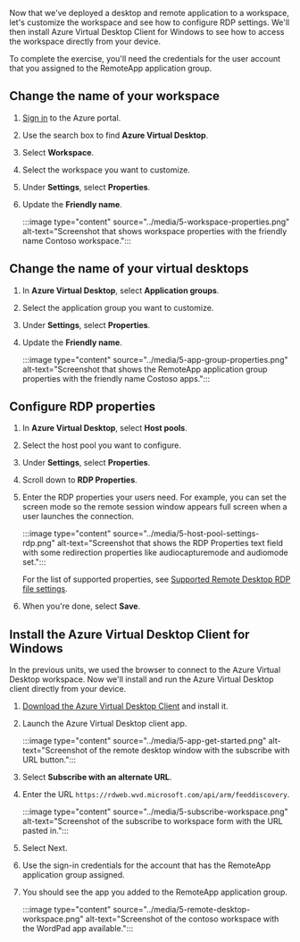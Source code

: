 Now that we've deployed a desktop and remote application to a workspace, let's customize the workspace and see how to configure RDP settings. We'll then install Azure Virtual Desktop Client for Windows to see how to access the workspace directly from your device.

To complete the exercise, you'll need the credentials for the user account that you assigned to the RemoteApp application group.

## Change the name of your workspace

1. [Sign in](https://portal.azure.com/learn.docs.microsoft.com?azure-portal=true) to the Azure portal.
1. Use the search box to find **Azure Virtual Desktop**.
1. Select **Workspace**.
1. Select the workspace you want to customize.
1. Under **Settings**, select **Properties**.
1. Update the **Friendly name**.

   :::image type="content" source="../media/5-workspace-properties.png" alt-text="Screenshot that shows workspace properties with the friendly name Contoso workspace.":::

## Change the name of your virtual desktops

1. In **Azure Virtual Desktop**, select **Application groups**.
1. Select the application group you want to customize.
1. Under **Settings**, select **Properties**.
1. Update the **Friendly name**.

   :::image type="content" source="../media/5-app-group-properties.png" alt-text="Screenshot that shows the RemoteApp application group properties with the friendly name Costoso apps.":::

## Configure RDP properties 

1. In **Azure Virtual Desktop**, select **Host pools**.
1. Select the host pool you want to configure.
1. Under **Settings**, select **Properties**.
1. Scroll down to **RDP Properties**.
1. Enter the RDP properties your users need. For example, you can set the screen mode so the remote session window appears full screen when a user launches the connection.

   :::image type="content" source="../media/5-host-pool-settings-rdp.png" alt-text="Screenshot that shows the RDP Properties text field with some redirection properties like audiocapturemode and audiomode set.":::

   For the list of supported properties, see [Supported Remote Desktop RDP file settings](/windows-server/remote/remote-desktop-services/clients/rdp-files?context=/azure/virtual-desktop/context/context).
1. When you're done, select **Save**.

## Install the Azure Virtual Desktop Client for Windows

In the previous units, we used the browser to connect to the Azure Virtual Desktop workspace. Now we'll install and run the Azure Virtual Desktop client directly from your device.

1. [Download the Azure Virtual Desktop Client](https://aka.ms/wvd/clients/windows) and install it.
1. Launch the Azure Virtual Desktop client  app.

   :::image type="content" source="../media/5-app-get-started.png" alt-text="Screenshot of the remote desktop window with the subscribe with URL button.":::

1. Select **Subscribe with an alternate URL**.
1. Enter the URL `https://rdweb.wvd.microsoft.com/api/arm/feeddiscovery`.

    :::image type="content" source="../media/5-subscribe-workspace.png" alt-text="Screenshot of the subscribe to workspace form with the URL pasted in.":::
1. Select Next.
1. Use the sign-in credentials for the account that has the RemoteApp application group assigned.
1. You should see the app you added to the RemoteApp application group.

   :::image type="content" source="../media/5-remote-desktop-workspace.png" alt-text="Screenshot of the contoso workspace with the WordPad app available.":::
